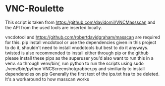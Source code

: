 # VNC-Roulette
This script is taken from https://github.com/davidomil/VNCMassscan and the API from the used tools are inserted locally.

vncdotool and https://github.com/robertdavidgraham/masscan are required for this. pip install vncdotool or use the dependencies given in this project to do it, shouldn't need to install vncdotools but best to do it anyways. twisted is also recommended to install either through pip or the github
please install these pips as the superuser
you'd also want to run this in a venv. so through venv/bin/, run python to run the scripts using sudo ./venv/bin/python VNCScreenshotgrabber.py and similiarily to install dependencies on pip
Generally the first text of the ips.txt hsa to be deleted. It's a workaround to how masscan works
